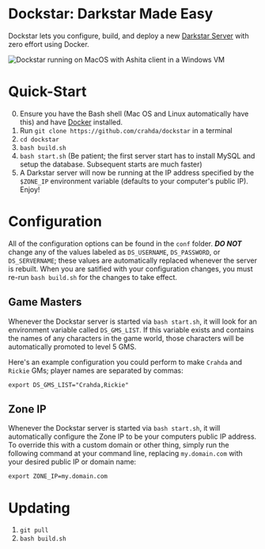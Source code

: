 # Dockstar: Darkstar Made Easy
Dockstar lets you configure, build, and deploy a new [Darkstar Server](https://github.com/DarkstarProject/darkstar) with zero effort using Docker.

![Dockstar running on MacOS with Ashita client in a Windows VM](dockstar.png)

# Quick-Start
0. Ensure you have the Bash shell (Mac OS and Linux automatically have this) and have [Docker](https://www.docker.com/get-docker) installed.
1. Run `git clone https://github.com/crahda/dockstar` in a terminal
2. `cd dockstar`
3. `bash build.sh` 
4. `bash start.sh` (Be patient; the first server start has to install MySQL and setup the database. Subsequent starts are much faster)
5. A Darkstar server will now be running at the IP address specified by the `$ZONE_IP` environment variable (defaults to your computer's public IP). Enjoy!

# Configuration
All of the configuration options can be found in the `conf` folder. ***DO NOT*** change any of the values labeled as `DS_USERNAME`, `DS_PASSWORD`, or `DS_SERVERNAME`; these values are automatically replaced whenever the server is rebuilt. When you are satified with your configuration changes, you must re-run `bash build.sh` for the changes to take effect.

## Game Masters
Whenever the Dockstar server is started via `bash start.sh`, it will look for an environment variable called `DS_GMS_LIST`. If this variable exists and contains the names of any characters in the game world, those characters will be automatically promoted to level 5 GMS. 

Here's an example configuration you could perform to make `Crahda` and `Rickie` GMs; player names are separated by commas:

    export DS_GMS_LIST="Crahda,Rickie"

## Zone IP
Whenever the Dockstar server is started via `bash start.sh`, it will automatically configure the Zone IP to be your computers public IP address. To override this with a custom domain or other thing, simply run the following command at your command line, replacing `my.domain.com` with your desired public IP or domain name:

    export ZONE_IP=my.domain.com

# Updating
1. `git pull`
2. `bash build.sh`
